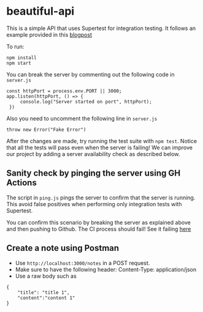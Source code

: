# beautiful-api

This is a simple API that uses Supertest for integration testing. It follows an example provided in this [blogpost](https://medium.com/@adrianpothuaud/why-you-should-think-twice-before-using-supertest-in-your-api-integration-tests-327f86010fcf)

To run:
```
npm install
npm start
```

You can break the server by commenting out the following code in `server.js`
```
const httpPort = process.env.PORT || 3000;
app.listen(httpPort, () => {
     console.log("Server started on port", httpPort);
 })
```
Also you need to uncomment the following line in `server.js`
```
throw new Error("Fake Error")
```
After the changes are made, try running the test suite with `npm test`. Notice that all the tests will pass even when the server is failing! We can improve our project by adding a server availability check as described below. 

## Sanity check by pinging the server using GH Actions
The script in `ping.js` pings the server to confirm that the server is running. This avoid false positives when performing only integration tests with Supertest.

You can confirm this scenario by breaking the server as explained above and then pushing to Github. The CI process should fail! See it failing [here](https://github.com/jefreybulla/beautiful-api/actions/runs/7491749413/job/20393681378?pr=2)

## Create a note using Postman
- Use `http://localhost:3000/notes` in a POST request. 
- Make sure to have the following header: Content-Type: application/json
- Use a raw body such as 
```
{
    "title": "title 1",
    "content":"content 1"
}
```